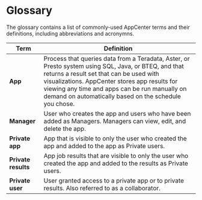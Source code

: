 # Glossary

The glossary contains a list of commonly-used AppCenter terms and their definitions, including abbreviations and acronymns.

| Term                | Definition                      |
| ------              | -----------                     |
| **App**         | Process that queries data from a Teradata, Aster, or Presto system using SQL, Java, or BTEQ, and that returns a result set that can be used with visualizations. AppCenter stores app results for viewing any time and apps can be run manually on demand on automatically based on the schedule you chose.|
| **Manager**     | User who creates the app and users who have been added as Managers. Managers can view, edit, and delete the app.|
| **Private app** | App that is visible to only the user who created the app and added to the app as Private users.
| **Private results** | App job results that are visible to only the user who created the app and added to the results as Private users. |
|  **Private user** | User granted access to a private app or to private results. Also referred to as a collaborator.|
